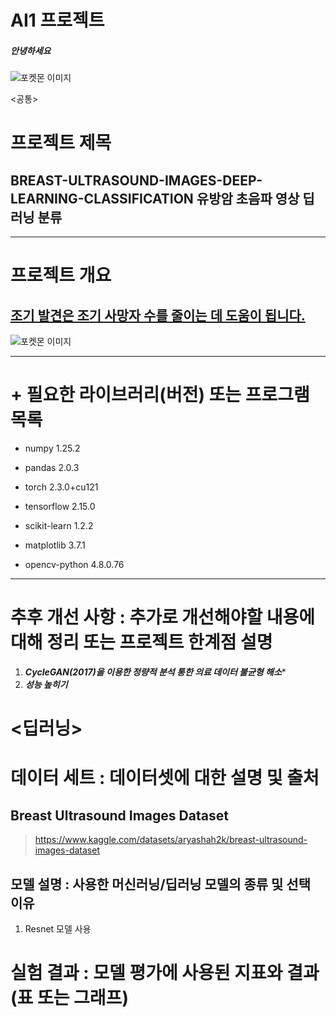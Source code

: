 # AI1 프로젝트

##### 안녕하세요
![포켓몬 이미지](https://github.com/woogunny/BREAST-ULTRASOUND-IMAGES-DEEP-LEARNING-CLASSIFICATION-/blob/main/pocket.png)



<공통>

# **프로젝트 제목** 

## **BREAST-ULTRASOUND-IMAGES-DEEP-LEARNING-CLASSIFICATION 유방암 초음파 영상 딥러닝 분류**


*******


# 프로젝트 개요 

## <u>조기 발견은 조기 사망자 수를 줄이는 데 도움이 됩니다.</u>
 


![포켓몬 이미지](https://github.com/woogunny/BREAST-ULTRASOUND-IMAGES-DEEP-LEARNING-CLASSIFICATION-/blob/main/example.png)


***********
# + 필요한 라이브러리(버전) 또는 프로그램 목록


  + numpy                            1.25.2


  + pandas                           2.0.3


  + torch                            2.3.0+cu121


  + tensorflow                       2.15.0


  + scikit-learn                     1.2.2


  + matplotlib                       3.7.1


  + opencv-python                    4.8.0.76


*********


# 추후 개선 사항 : 추가로 개선해야할 내용에 대해 정리 또는 프로젝트 한계점 설명
1. ***CycleGAN(2017)을 이용한 정량적 분석 통한 의료 데이터 불균형 해소****
2. ***성능 높히기***


# <딥러닝>

# 데이터 세트 : 데이터셋에 대한 설명 및 출처

## Breast Ultrasound Images Dataset

>https://www.kaggle.com/datasets/aryashah2k/breast-ultrasound-images-dataset


## 모델 설명 : 사용한 머신러닝/딥러닝 모델의 종류 및 선택 이유
1. Resnet 모델 사용


# 실험 결과 : 모델 평가에 사용된 지표와 결과(표 또는 그래프)





